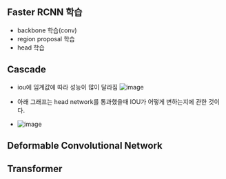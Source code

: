 ## Faster RCNN 학습
* backbone 학습(conv)
* region proposal 학습
* head 학습

## Cascade 

* iou에 임계값에 따라 성능이 많이 달라짐
![image](https://user-images.githubusercontent.com/63588046/160325905-434b94a9-6013-4b5f-9284-38527f4d6eb1.png)

* 아래 그래프는 head network를 통과했을때 IOU가 어떻게 변하는지에 관한 것이다.
* ![image](https://user-images.githubusercontent.com/63588046/160326131-cfdb1e6a-6c37-4a09-8eca-2452794977c1.png)



## Deformable Convolutional Network


## Transformer
